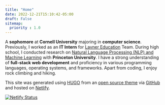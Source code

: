 ```yaml
---
title: "Home"
date: 2022-12-21T15:10:42-05:00
draft: False
sitemap:
  priority : 1.0
---
```


A **sophomore** at **Cornell University** majoring in **computer science**. Previously, I worked as an **IT Intern** for [Lavner Education](https://www.lavnercampsandprograms.com/) Team. During high school, I conducted research on [Natural Language Processing (NLP) and Machine Learning](https://ai4all.princeton.edu/) with **Princeton University**. I have a strong understanding of **full-stack web development** and proficiency in various programming languages, operating systems, and frameworks. Apart from coding, I enjoy rock climbing and hiking.

This site was generated using [HUGO](https://gohugo.io) from an [open source theme](https://github.com/diegolmarques/hugo-resume-temp) via [GitHub](https://www.github.com/) and hosted on [Netlify](https://www.netlify.com/).

[![Netlify Status](https://api.netlify.com/api/v1/badges/0380f14e-d2db-4124-87d0-2dda5fa66072/deploy-status)](https://app.netlify.com/sites/melodic-sundae-9437ec/deploys)
